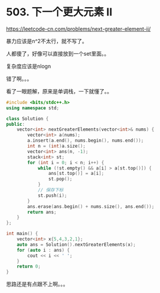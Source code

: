 # 503. 下一个更大元素 II
https://leetcode-cn.com/problems/next-greater-element-ii/

暴力应该是n^2不太行，就不写了。

人都傻了，好像可以直接放到一个set里面。。

复杂度应该是nlogn

错了啊。。。


看了一眼题解，原来是单调栈，一下就懂了。。


```cpp
#include <bits/stdc++.h>
using namespace std;

class Solution {
public:
    vector<int> nextGreaterElements(vector<int>& nums) {
        vector<int> a(nums);
        a.insert(a.end(), nums.begin(), nums.end());
        int n = (int)a.size();
        vector<int> ans(n, -1);
        stack<int> st;
        for (int i = 0; i < n; i++) {
            while (!st.empty() && a[i] > a[st.top()]) {
                ans[st.top()] = a[i];
                st.pop();
            }
            // 保存下标
            st.push(i);
        }
        ans.erase(ans.begin() + nums.size(), ans.end());
        return ans;
    }
};

int main() {
    vector<int> x{5,4,3,2,1};
    auto ans = Solution().nextGreaterElements(x);
    for (auto i : ans) {
        cout << i << ' ';
    }
    return 0;
}
```

思路还是有点跟不上啊。。。

